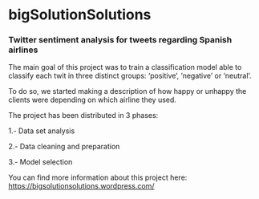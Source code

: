 # bigSolutionSolutions
### Twitter sentiment analysis for tweets regarding Spanish airlines

The main goal of this project was to train a classification model able to classify each twit in three distinct groups:  ‘positive’, ’negative’ or ‘neutral’.

To do so, we started making a description of how happy or unhappy the clients were depending on which airline they used.

The project has been distributed in 3 phases:

1.- Data set analysis

2.- Data cleaning and preparation

3.- Model selection

You can find more information about this project here: https://bigsolutionsolutions.wordpress.com/
